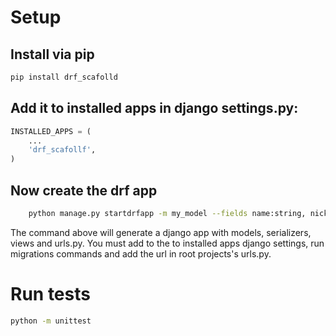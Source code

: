 # Setup

## Install via pip

```bash
pip install drf_scafolld
```
## Add it to installed apps in django settings.py:

```python
INSTALLED_APPS = (
    ...
    'drf_scafollf',
)
```

## Now create the drf app 

```bash
    python manage.py startdrfapp -m my_model --fields name:string, nickname:string, age:integer, email:email
```

The command above will generate a django app with models, serializers, views and urls.py. You must add to the to installed apps django settings, run migrations commands and add the url in root projects's urls.py.

# Run tests
```bash
python -m unittest
```
